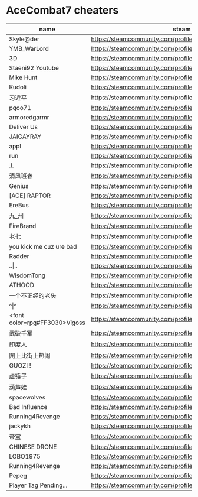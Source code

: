 # AceCombat7 cheaters

| name | steam URL |
| ------ | ------ |
| Skyle@der | https://steamcommunity.com/profiles/id/Sleadr/ |
| YMB_WarLord | https://steamcommunity.com/profiles/profiles/76561199501593849 |
| 3D | https://steamcommunity.com/profiles/profiles/76561198818703363 |
| Staeni92 Youtube | https://steamcommunity.com/profiles/profiles/76561199412285976 |
| Mike Hunt | https://steamcommunity.com/profiles/profiles/76561199489780880 |
| Kudoli | https://steamcommunity.com/profiles/profiles/76561198223744704 |
| 习近平 | https://steamcommunity.com/profiles/profiles/76561199438934867 |
| pqoo71 | https://steamcommunity.com/profiles/profiles/76561199310017870 |
| armoredgarmr | https://steamcommunity.com/profiles/profiles/76561198077024574 |
| Deliver Us | https://steamcommunity.com/profiles/profiles/76561198043433411 |
| JAIGAYRAY | https://steamcommunity.com/profiles/profiles/76561198030697690 |
| appl | https://steamcommunity.com/profiles/profiles/76561198081430238 |
| run | https://steamcommunity.com/profiles/profiles/76561199048027117 |
| .i. | https://steamcommunity.com/profiles/profiles/76561198107896591 |
| 清风班春 | https://steamcommunity.com/profiles/profiles/76561198938976695 |
| Genius | https://steamcommunity.com/profiles/profiles/76561198839646162 |
| [ACE] RAPTOR | https://steamcommunity.com/profiles/profiles/76561198073103373 |
| EreBus | https://steamcommunity.com/profiles/profiles/76561198209173436 |
| 九_州 | https://steamcommunity.com/profiles/profiles/76561198973679329 |
| FireBrand | https://steamcommunity.com/profiles/profiles/76561198026289985 |
| 老七 | https://steamcommunity.com/profiles/profiles/76561199070000800 |
| you kick me cuz ure bad | https://steamcommunity.com/profiles/profiles/76561199086244180 |
| Radder | https://steamcommunity.com/profiles/profiles/76561198084874424 |
| ..&#124;.. | https://steamcommunity.com/profiles/profiles/76561198108197134 |
| WisdomTong | https://steamcommunity.com/profiles/profiles/76561198407886594 |
| ATHOOD | https://steamcommunity.com/profiles/profiles/76561198101337488 |
| 一个不正经的老头 | https://steamcommunity.com/profiles/profiles/76561198851216499 |
| ^&#124;^ | https://steamcommunity.com/profiles/profiles/76561199066388594 |
| &lt;font color=rpg#FF3030&gt;Vigoss | https://steamcommunity.com/profiles/profiles/76561198078057512 |
| 武破千军 | https://steamcommunity.com/profiles/profiles/76561198076137075 |
| 印度人 | https://steamcommunity.com/profiles/profiles/76561199032447430 |
| 网上比街上热闹 | https://steamcommunity.com/profiles/profiles/76561199028490431 |
| GUOZI ! | https://steamcommunity.com/profiles/profiles/76561198445457868 |
| 虚锤子 | https://steamcommunity.com/profiles/profiles/76561198368034387 |
| 葫芦娃 | https://steamcommunity.com/profiles/profiles/76561199116012716 |
| spacewolves | https://steamcommunity.com/profiles/profiles/76561198176636826 |
| Bad Influence | https://steamcommunity.com/profiles/profiles/76561199201981441 |
| Running4Revenge | https://steamcommunity.com/profiles/profiles/76561198080498773 |
| jackykh | https://steamcommunity.com/profiles/profiles/76561198083979694 |
| 帝宝 | https://steamcommunity.com/profiles/profiles/76561199214277508 |
| CHINESE DRONE | https://steamcommunity.com/profiles/profiles/76561199247196637 |
| LOBO1975 | https://steamcommunity.com/profiles/profiles/76561198143645427 |
| Running4Revenge | https://steamcommunity.com/profiles/profiles/76561198080498773 |
| Pepeg | https://steamcommunity.com/profiles/profiles/76561198161141089 |
| Player Tag Pending... | https://steamcommunity.com/profiles/profiles/76561198035733380 |
